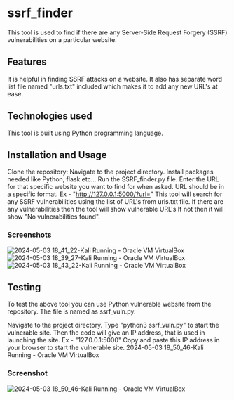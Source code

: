 # ssrf_finder
This tool is used to find if there are any Server-Side Request Forgery (SSRF) vulnerabilities on a particular website.

## Features

It is helpful in finding SSRF attacks on a website.
It also has separate word list file named "urls.txt" included which makes it to add any new URL's at ease.

## Technologies used

This tool is built using Python programming language.

## Installation and Usage

Clone the repository:
Navigate to the project directory.
Install packages needed like Python, flask etc...
Run the SSRF_finder.py file.
Enter the URL for that specific website you want to find for when asked. URL should be in a specific format. Ex - "http://127.0.0.1:5000/?url="
This tool will search for any SSRF vulnerabilities using the list of URL's from urls.txt file.
If there are any vulnerabilities then the tool will show vulnerable URL's
If not then it will show "No vulnerabilities found".

### Screenshots

![2024-05-03 18_41_22-Kali  Running  - Oracle VM VirtualBox](https://github.com/rvarshith2003/ssrf_finder/assets/107018042/1b633121-8a58-4418-8f34-484d55192fad) 
![2024-05-03 18_39_27-Kali  Running  - Oracle VM VirtualBox](https://github.com/rvarshith2003/ssrf_finder/assets/107018042/856b0660-3ee6-4653-8d1d-0aaf6a657667)
![2024-05-03 18_43_22-Kali  Running  - Oracle VM VirtualBox](https://github.com/rvarshith2003/ssrf_finder/assets/107018042/a4d0312f-46a1-45f1-9f3e-8b23bdd44248)

## Testing

To test the above tool you can use Python vulnerable website from the repository. The file is named as ssrf_vuln.py.

Navigate to the project directory.
Type "python3 ssrf_vuln.py" to start the vulnerable site.
Then the code will give an IP address, that is used in launching the site. Ex - "127.0.0.1:5000"
Copy and paste this IP address in your browser to start the vulnerable site.
2024-05-03 18_50_46-Kali Running - Oracle VM VirtualBox

### Screenshot

![2024-05-03 18_50_46-Kali  Running  - Oracle VM VirtualBox](https://github.com/rvarshith2003/ssrf_finder/assets/107018042/fd1a3f1c-c6d2-49f9-afa6-b56e00c0f33a)
